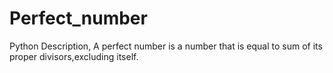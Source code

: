 # Perfect_number
Python Description,
A perfect number is a number that is equal to sum of its proper divisors,excluding itself.
